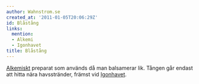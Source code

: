 ```yaml
---
author: Wahnstrom.se
created_at: '2011-01-05T20:06:29Z'
id: Blåstång
links:
  mention:
  - Alkemi
  - Igonhavet
title: Blåstång
---
```


[Alkemiskt] preparat som används då man balsamerar lik. Tången går endast att hitta nära
havsstränder, främst vid [Igonhavet].

  [Alkemiskt]: Alkemi
  [Igonhavet]: Igonhavet